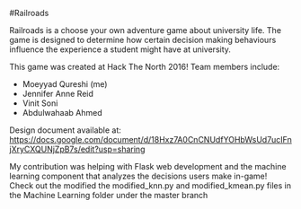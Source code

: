 #Railroads

Railroads is a choose your own adventure game about university life. The game is designed to determine how certain decision making behaviours influence the experience a student might have at university.

This game was created at Hack The North 2016! Team members include:
- Moeyyad Qureshi (me)
- Jennifer Anne Reid
- Vinit Soni
- Abdulwahaab Ahmed

Design document available at:
https://docs.google.com/document/d/18Hxz7A0CnCNUdfYOHbWsUd7ucIFnjXryCXQUNjZpB7s/edit?usp=sharing

My contribution was helping with Flask web development and the machine learning component that analyzes the decisions users make in-game! Check out the modified the modified_knn.py and modified_kmean.py files in the Machine Learning folder under the master branch
